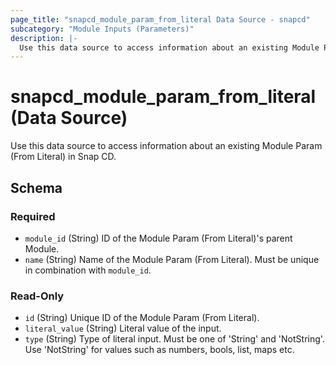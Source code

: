 ```yaml
---
page_title: "snapcd_module_param_from_literal Data Source - snapcd"
subcategory: "Module Inputs (Parameters)"
description: |-
  Use this data source to access information about an existing Module Param (From Literal) in Snap CD.
---
```


# snapcd_module_param_from_literal (Data Source)

Use this data source to access information about an existing Module Param (From Literal) in Snap CD.




<!-- schema generated by tfplugindocs -->
## Schema

### Required

- `module_id` (String) ID of the Module Param (From Literal)'s parent Module.
- `name` (String) Name of the Module Param (From Literal).  Must be unique in combination with `module_id`.

### Read-Only

- `id` (String) Unique ID of the Module Param (From Literal).
- `literal_value` (String) Literal value of the input.
- `type` (String) Type of literal input. Must be one of 'String' and 'NotString'. Use 'NotString' for values such as numbers, bools, list, maps etc.
